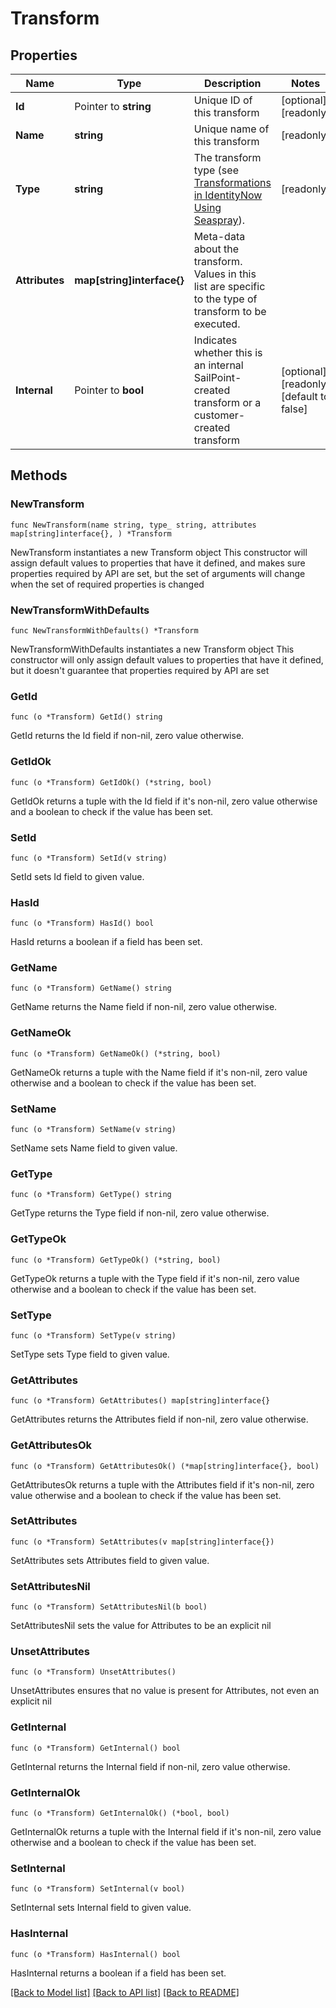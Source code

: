 # Transform

## Properties

Name | Type | Description | Notes
------------ | ------------- | ------------- | -------------
**Id** | Pointer to **string** | Unique ID of this transform | [optional] [readonly] 
**Name** | **string** | Unique name of this transform | [readonly] 
**Type** | **string** | The transform type (see [Transformations in IdentityNow Using Seaspray](https://community.sailpoint.com/docs/DOC-4629)). | [readonly] 
**Attributes** | **map[string]interface{}** | Meta-data about the transform. Values in this list are specific to the type of transform to be executed. | 
**Internal** | Pointer to **bool** | Indicates whether this is an internal SailPoint-created transform or a customer-created transform | [optional] [readonly] [default to false]

## Methods

### NewTransform

`func NewTransform(name string, type_ string, attributes map[string]interface{}, ) *Transform`

NewTransform instantiates a new Transform object
This constructor will assign default values to properties that have it defined,
and makes sure properties required by API are set, but the set of arguments
will change when the set of required properties is changed

### NewTransformWithDefaults

`func NewTransformWithDefaults() *Transform`

NewTransformWithDefaults instantiates a new Transform object
This constructor will only assign default values to properties that have it defined,
but it doesn't guarantee that properties required by API are set

### GetId

`func (o *Transform) GetId() string`

GetId returns the Id field if non-nil, zero value otherwise.

### GetIdOk

`func (o *Transform) GetIdOk() (*string, bool)`

GetIdOk returns a tuple with the Id field if it's non-nil, zero value otherwise
and a boolean to check if the value has been set.

### SetId

`func (o *Transform) SetId(v string)`

SetId sets Id field to given value.

### HasId

`func (o *Transform) HasId() bool`

HasId returns a boolean if a field has been set.

### GetName

`func (o *Transform) GetName() string`

GetName returns the Name field if non-nil, zero value otherwise.

### GetNameOk

`func (o *Transform) GetNameOk() (*string, bool)`

GetNameOk returns a tuple with the Name field if it's non-nil, zero value otherwise
and a boolean to check if the value has been set.

### SetName

`func (o *Transform) SetName(v string)`

SetName sets Name field to given value.


### GetType

`func (o *Transform) GetType() string`

GetType returns the Type field if non-nil, zero value otherwise.

### GetTypeOk

`func (o *Transform) GetTypeOk() (*string, bool)`

GetTypeOk returns a tuple with the Type field if it's non-nil, zero value otherwise
and a boolean to check if the value has been set.

### SetType

`func (o *Transform) SetType(v string)`

SetType sets Type field to given value.


### GetAttributes

`func (o *Transform) GetAttributes() map[string]interface{}`

GetAttributes returns the Attributes field if non-nil, zero value otherwise.

### GetAttributesOk

`func (o *Transform) GetAttributesOk() (*map[string]interface{}, bool)`

GetAttributesOk returns a tuple with the Attributes field if it's non-nil, zero value otherwise
and a boolean to check if the value has been set.

### SetAttributes

`func (o *Transform) SetAttributes(v map[string]interface{})`

SetAttributes sets Attributes field to given value.


### SetAttributesNil

`func (o *Transform) SetAttributesNil(b bool)`

 SetAttributesNil sets the value for Attributes to be an explicit nil

### UnsetAttributes
`func (o *Transform) UnsetAttributes()`

UnsetAttributes ensures that no value is present for Attributes, not even an explicit nil
### GetInternal

`func (o *Transform) GetInternal() bool`

GetInternal returns the Internal field if non-nil, zero value otherwise.

### GetInternalOk

`func (o *Transform) GetInternalOk() (*bool, bool)`

GetInternalOk returns a tuple with the Internal field if it's non-nil, zero value otherwise
and a boolean to check if the value has been set.

### SetInternal

`func (o *Transform) SetInternal(v bool)`

SetInternal sets Internal field to given value.

### HasInternal

`func (o *Transform) HasInternal() bool`

HasInternal returns a boolean if a field has been set.


[[Back to Model list]](../README.md#documentation-for-models) [[Back to API list]](../README.md#documentation-for-api-endpoints) [[Back to README]](../README.md)



